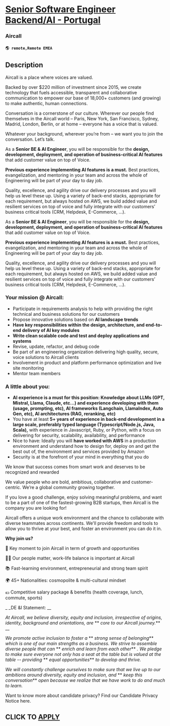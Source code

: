 # [Senior Software Engineer Backend/AI - Portugal](https://www.remotewlb.com/apply/senior-software-engineer-backend-ai-portugal)  
### Aircall  
#### `🌎 remote,Remote EMEA`  

## Description

Aircall is a place where voices are valued.

  

Backed by over $220 million of investment since 2015, we create technology that fuels accessible, transparent and collaborative communication to empower our base of 18,000+ customers (and growing) to make authentic, human connections.

  

Conversation is a cornerstone of our culture. Wherever our people find themselves in the Aircall world – Paris, New York, San Francisco, Sydney, Madrid, London, Berlin, or at home – everyone has a voice that is valued.

  

Whatever your background, wherever you’re from – we want you to join the conversation. Let’s talk.

  

As a **Senior BE & AI Engineer**, you will be responsible for the **design, development, deployment, and operation of business-critical AI features** that add customer value on top of Voice.

 **Previous experience implementing AI features is a must.** Best practices, evangelization, and mentoring in your team and across the whole of Engineering will be part of your day to day job.

Quality, excellence, and agility drive our delivery processes and you will help us level these up. Using a variety of back-end stacks, appropriate for each requirement, but always hosted on AWS, we build added value and resilient services on top of voice and fully integrate with our customers’ business critical tools (CRM, Helpdesk, E-Commerce, …).

  

As a **Senior BE & AI Engineer**, you will be responsible for the **design, development, deployment, and operation of business-critical AI features** that add customer value on top of Voice.

 **Previous experience implementing AI features is a must.** Best practices, evangelization, and mentoring in your team and across the whole of Engineering will be part of your day to day job.

Quality, excellence, and agility drive our delivery processes and you will help us level these up. Using a variety of back-end stacks, appropriate for each requirement, but always hosted on AWS, we build added value and resilient services on top of voice and fully integrate with our customers’ business critical tools (CRM, Helpdesk, E-Commerce, …).

  

### Your mission @ Aircall:

* Participate in requirements analysis to help with providing the right technical and business solutions for our customers
* Propose innovative solutions based on **AI landscape trends**
*  **Have key responsibilities within the design, architecture, and end-to-end delivery of AI key modules**
*  **Write clean scalable code and test and deploy applications and systems**
* Revise, update, refactor, and debug code
* Be part of an engineering organization delivering high quality, secure, voice solutions to Aircall clients
* Involvement in product and platform performance optimization and live site monitoring
* Mentor team members

  

  

### A little about you:

*  **AI experience is a must for this position: Knowledge about LLMs (GPT, Mistral, Llama, Claude, etc…) and experience developing with them (usage, prompting, etc), AI frameworks (Langchain, LlamaIndex, Auto Gen, etc), AI architectures (RAG, reranking, etc)**
* You have at least **5+ years of experience in back-end development in a large scale, preferably typed language (Typescript/Node.js, Java, Scala),** with experience in Javascript, Ruby, or Python, with a focus on delivering for security, scalability, availability, and performance
* Nice to have: Ideally you will **have worked with AWS** in a production environment and understand how to design for, deploy on and get the best out of, the environment and services provided by Amazon
* Security is at the forefront of your mind in everything that you do

  

We know that success comes from smart work and deserves to be recognized and rewarded

  

We value people who are bold, ambitious, collaborative and customer-centric. We’re a global community growing together.

  

If you love a good challenge, enjoy solving meaningful problems, and want to be a part of one of the fastest-growing B2B startups, then Aircall is the company you are looking for!

Aircall offers a unique work environment and the chance to collaborate with diverse teammates across continents. We'll provide freedom and tools to allow you to thrive at your best, and foster an environment you can do it in.

  

 **Why join us?**

  

🚀 Key moment to join Aircall in term of growth and opportunities

💆‍♀️ Our people matter, work-life balance is important at Aircall

📚 Fast-learning environment, entrepreneurial and strong team spirit

🌍 45+ Nationalities: cosmopolite & multi-cultural mindset

💶 Competitive salary package & benefits (health coverage, lunch, commute, sports)

  

 _ _DE &I Statement: __

_At Aircall, we believe diversity, equity and inclusion, irrespective of origins, identity, background and orientations, are_ ** _core to our Aircall journey._** __

_We promote active inclusion to foster a_ ** _strong sense of belonging_** _which is one of our main strengths as a business. We strive to assemble diverse people that can_ ** _enrich and learn from each other_** _. We pledge to make sure everyone not only has a seat at the table but is valued at the table -- providing_ ** _equal opportunities_** _to develop and thrive._

 _We will constantly challenge ourselves to make sure that we live up to our ambitions around diversity, equity and inclusion, and_ ** _keep this conversation_** _open because we realize that we have work to do and much to learn._

  

Want to know more about candidate privacy? Find our Candidate Privacy Notice here.

  
## CLICK TO [APPLY](https://www.remotewlb.com/apply/senior-software-engineer-backend-ai-portugal)

